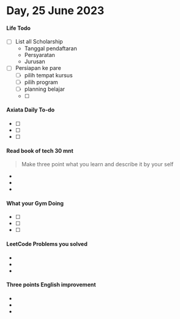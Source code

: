 # Day, 25 June 2023
#### Life Todo
- [ ] List all Scholarship
  - Tanggal pendaftaran
  - Persyaratan
  - Jurusan
- [ ] Persiapan ke pare
  - [ ] pilih tempat kursus
  - [ ] pilih program
  - [ ] planning belajar
  - [ ] 
#### Axiata Daily To-do
- [ ] 
- [ ] 
- [ ] 


#### Read book of tech 30 mnt
> Make three point what you learn and describe it by your self
- 
- 
- 


#### What your Gym Doing
- [ ] 
- [ ] 
- [ ] 

#### LeetCode Problems you solved
- 
- 
- 

#### Three  points English improvement
-
-
-

